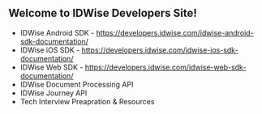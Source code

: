 ## Welcome to IDWise Developers Site!

* IDWise Android SDK - https://developers.idwise.com/idwise-android-sdk-documentation/
* IDWise iOS SDK - https://developers.idwise.com/idwise-ios-sdk-documentation/
* IDWise Web SDK - https://developers.idwise.com/idwise-web-sdk-documentation/
* IDWise Document Processing API
* IDWise Journey API
* Tech Interview Preapration & Resources
